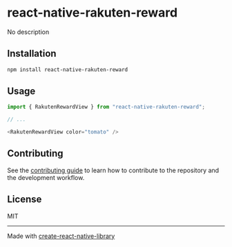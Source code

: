 # react-native-rakuten-reward

No description

## Installation

```sh
npm install react-native-rakuten-reward
```

## Usage

```js
import { RakutenRewardView } from "react-native-rakuten-reward";

// ...

<RakutenRewardView color="tomato" />
```

## Contributing

See the [contributing guide](CONTRIBUTING.md) to learn how to contribute to the repository and the development workflow.

## License

MIT

---

Made with [create-react-native-library](https://github.com/callstack/react-native-builder-bob)
